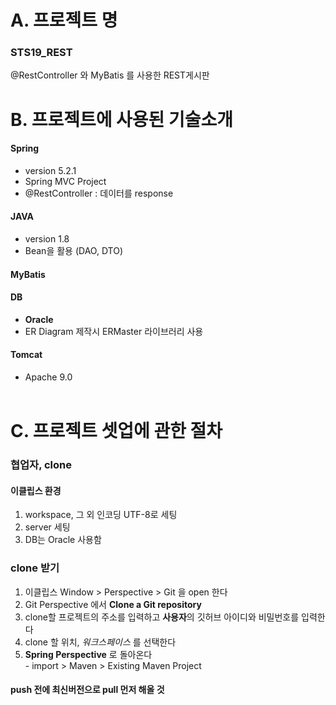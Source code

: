 # A. 프로젝트 명
### STS19_REST
@RestController 와 MyBatis 를 사용한 REST게시판

# B. 프로젝트에 사용된 기술소개
#### Spring
  - version 5.2.1
  - Spring MVC Project
  - @RestController : 데이터를 response
#### JAVA
  - version 1.8
  - Bean을 활용 (DAO, DTO)
#### MyBatis
#### DB
  - **Oracle**
  - ER Diagram 제작시 ERMaster 라이브러리 사용
#### Tomcat
  + Apache 9.0
<br><br>
# C. 프로젝트 셋업에 관한 절차
### 협업자, clone

#### 이클립스 환경
1. workspace, 그 외 인코딩 UTF-8로 세팅
2. server 세팅
3. DB는 Oracle 사용함

### clone 받기

1. 이클립스 Window > Perspective > Git 을 open 한다
2. Git Perspective 에서 **Clone a Git repository**
3. clone할 프로젝트의 주소를 입력하고 **사용자**의 깃허브 아이디와 비밀번호를 입력한다
4. clone 할 위치, *워크스페이스* 를 선택한다
5. **Spring Perspective** 로 돌아온다
  <br>- import > Maven > Existing Maven Project

#### push 전에 최신버전으로 pull 먼저 해올 것
